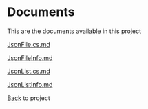 # Documents
This are the documents available in this project

[JsonFile.cs.md](../Docs/JsonFile.cs.md)

[JsonFileInfo.md](../Docs/JsonFileInfo.md)

[JsonList.cs.md](../Docs/JsonList.cs.md)

[JsonListInfo.md](../Docs/JsonListInfo.md)

[Back](..) to project

